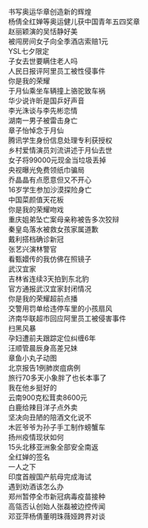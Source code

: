 书写奥运华章创造新的辉煌  
杨倩全红婵等奥运健儿获中国青年五四奖章  
赵丽颖演的吴恬静好美  
被闯房间女子向全季酒店索赔1元  
YSL七夕限定  
子女去世要瞒住老人吗  
人民日报评阿里员工被性侵事件  
你是我的荣耀  
于月仙乘坐车辆撞上骆驼致车祸  
华少说许昕是国乒好声音  
李光洙谈与李先彬恋情  
湖南一男子被雷击身亡  
章子怡悼念于月仙  
腾讯学生身份信息处理专利获授权  
乡村爱情演员刘流讲述于月仙去世  
女子将99000元现金当垃圾丢掉  
央视曝光免费领纸巾骗局  
乔晶晶有点愿意但又不开心  
16岁学生参加沙漠探险身亡  
中国菜颜值天花板  
你是我的荣耀吻戏  
重庆姐弟坠亡案母亲称被告多次狡辩  
秦皇岛落水被救女孩家属道歉  
戴利搭档确诊新冠  
张艺兴演林警官  
看甄嬛传的我仿佛在照镜子  
武汉宜家  
吉林省连续3天拍到东北豹  
官方通报武汉宜家封闭情况  
你是我的荣耀超前点播  
交警用罚单给违停车里的小孩扇风  
济南华联超市回应阿里员工被侵害事件  
扫黑风暴  
孕妇遭前夫跟踪定位纠缠6年  
汪顺管晨辰身高差兄妹  
章鱼小丸子动图  
北京报告1例肺炭疽病例  
旅行70多天小象胖了也长本事了  
我在他乡挺好的  
云南900克松茸卖8600元  
白鹿给辣目洋子点外卖  
坚决向丑陋的陪酒文化说不  
木匠爷爷为孙子手工制作螃蟹车  
扬州疫情现状如何  
15头北移亚洲象全部安全南返  
全红婵的签名  
一人之下  
印度首艘国产航母完成海试  
遇到劝酒该怎么办  
郑州暂停全市新冠病毒疫苗接种  
高瓴否认创始人张磊被边控传闻  
邓亚萍杨倩董明珠薇娅跨界对谈  
